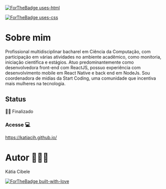 [![ForTheBadge uses-html](http://ForTheBadge.com/images/badges/uses-html.svg)](http://ForTheBadge.com)

[![ForTheBadge uses-css](http://ForTheBadge.com/images/badges/uses-css.svg)](http://ForTheBadge.com)


# Sobre mim 

Profissional multidisciplinar bacharel em Ciência da Computação, com participação em várias atividades no ambiente acadêmico, como monitoria, iniciação científica e estágios. Atuo predominantemente como desenvolvedora front-end com ReactJS, possuo experiência com desenvolvimento mobile em React Native e back end em NodeJs. Sou coordenadora de midias da Start Coding, uma comunidade que incentiva mais mulheres na tecnologia.

<!--te-->

## Status

👍🏻 Finalizado


### Acesse 💻

https://katiacih.github.io/


#  Autor 👩🏻‍💻

Kátia Cibele  


[![ForTheBadge built-with-love](http://ForTheBadge.com/images/badges/built-with-love.svg)](https://GitHub.com/Naereen/)

